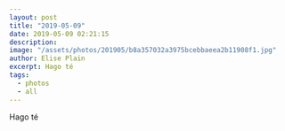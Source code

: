 ```yaml
---
layout: post
title: "2019-05-09"
date: 2019-05-09 02:21:15
description: 
image: "/assets/photos/201905/b8a357032a3975bcebbaeea2b11908f1.jpg"
author: Elise Plain
excerpt: Hago té
tags: 
  - photos
  - all
---
```


Hago té
<p></p>
